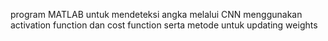program MATLAB untuk mendeteksi angka melalui CNN menggunakan activation function dan cost function serta metode untuk updating weights
